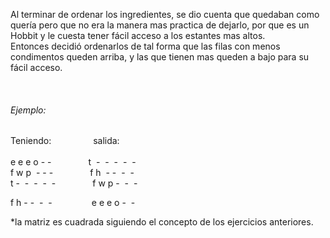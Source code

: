 <p></p><p>Al terminar de ordenar los ingredientes, se dio cuenta que quedaban como quería pero que no era la manera mas practica de dejarlo, por que es un Hobbit y le cuesta tener fácil acceso a los estantes mas altos. <br/>Entonces decidió ordenarlos de tal forma que las filas con menos condimentos queden arriba, y las que tienen mas queden a bajo para su fácil acceso.</p><p><br/></p><h6>​Ejemplo:<br/></h6><p>Teniendo:                 salida:<br/><br/>e e e o - -               t  -  -  -  -  -<br/>f w p  - - -               f h  - -  -  -<br/>t -  -  -  -  -               f w p -  -  -<br/></p><p> f h - -  -  -                e e e o -  -</p><p>*la matriz es cuadrada siguiendo el concepto de los ejercicios anteriores.<br/></p><p></p>